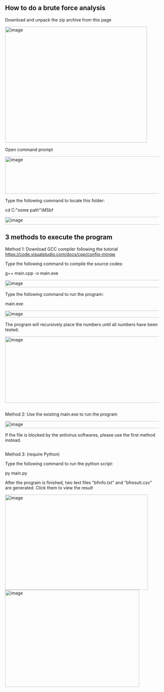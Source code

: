 ## How to do a brute force analysis

Download and unpack the zip archive from this page

<img width="465" height="380" alt="image" src="https://github.com/user-attachments/assets/7bef89a1-2ef4-4a94-91d0-13191681ef7b" />



Open command prompt

<img width="592" height="122" alt="image" src="https://github.com/user-attachments/assets/bc9042f3-a3e4-4017-b6cc-22d5d4131b91" />


Type the following command to locate this folder: 

cd C:\"some path"\MSbf

<img width="575" height="25" alt="image" src="https://github.com/user-attachments/assets/bbdf1268-48f5-49e0-8088-8067a883a539" />

## 3 methods to execute the program

Method 1: Download GCC compiler following the tutorial
https://code.visualstudio.com/docs/cpp/config-mingw

Type the following command to compile the source codes:

g++ main.cpp -o main.exe

<img width="574" height="24" alt="image" src="https://github.com/user-attachments/assets/b6d94f29-377a-469f-a4eb-4ae75346075b" />

Type the following command to run the program:

main.exe

<img width="576" height="23" alt="image" src="https://github.com/user-attachments/assets/36be9634-188e-435e-b3d0-cee487555cd2" />

The program will recursively place the numbers until all numbers have been tested.

<img width="554" height="217" alt="image" src="https://github.com/user-attachments/assets/1d5349d6-b047-450d-829e-2adb69973afd" />



##
Method 2: Use the existing main.exe to run the program

<img width="576" height="23" alt="image" src="https://github.com/user-attachments/assets/36be9634-188e-435e-b3d0-cee487555cd2" />

If the file is blocked by the antivirus softwares, please use the first method instead.
##
Method 3: (require Python)

Type the following command to run the python script:

py main.py




After the program is finished, two text files "bfinfo.txt" and "bfresult.csv" are generated. Click them to view the result

<img width="468" height="312" alt="image" src="https://github.com/user-attachments/assets/ba86860a-0945-4afa-9986-5fcdf451df64" />
<img width="439" height="318" alt="image" src="https://github.com/user-attachments/assets/62bae66f-2fc1-4542-8a74-d5264d47fb19" />



